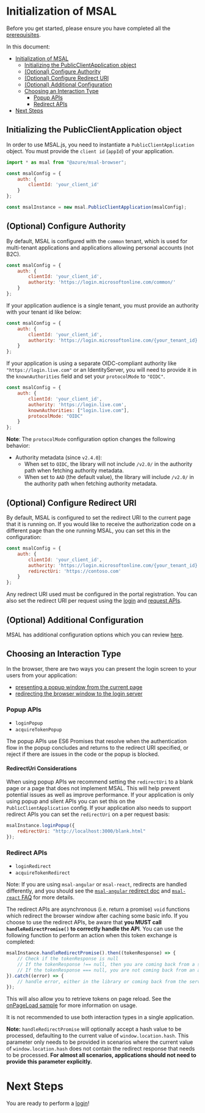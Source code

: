 # Initialization of MSAL

Before you get started, please ensure you have completed all the [prerequisites](../README.md#prerequisites).

In this document:
- [Initialization of MSAL](#initialization-of-msal)
  - [Initializing the PublicClientApplication object](#initializing-the-publicclientapplication-object)
  - [(Optional) Configure Authority](#optional-configure-authority)
  - [(Optional) Configure Redirect URI](#optional-configure-redirect-uri)
  - [(Optional) Additional Configuration](#optional-additional-configuration)
  - [Choosing an Interaction Type](#choosing-an-interaction-type)
    - [Popup APIs](#popup-apis)
    - [Redirect APIs](#redirect-apis)
- [Next Steps](#next-steps)

## Initializing the PublicClientApplication object

In order to use MSAL.js, you need to instantiate a `PublicClientApplication` object. You must provide the `client id` (`appId`) of your application. 
```javascript
import * as msal from "@azure/msal-browser";

const msalConfig = {
    auth: {
        clientId: 'your_client_id'
    }
};

const msalInstance = new msal.PublicClientApplication(msalConfig);
```

## (Optional) Configure Authority

By default, MSAL is configured with the `common` tenant, which is used for multi-tenant applications and applications allowing personal accounts (not B2C).
```javascript
const msalConfig = {
    auth: {
        clientId: 'your_client_id',
        authority: 'https://login.microsoftonline.com/common/'
    }
};
```

If your application audience is a single tenant, you must provide an authority with your tenant id like below:
```javascript
const msalConfig = {
    auth: {
        clientId: 'your_client_id',
        authority: 'https://login.microsoftonline.com/{your_tenant_id}'
    }
};
```

If your application is using a separate OIDC-compliant authority like `"https://login.live.com"` or an IdentityServer, you will need to provide it in the `knownAuthorities` field and set your `protocolMode` to `"OIDC"`.
```javascript
const msalConfig = {
    auth: {
        clientId: 'your_client_id',
        authority: 'https://login.live.com',
        knownAuthorities: ["login.live.com"],
        protocolMode: "OIDC"
    }
};
```

**Note**: The `protocolMode` configuration option changes the following behavior:

- Authority metadata (since `v2.4.0`):
  - When set to `OIDC`, the library will not include `/v2.0/` in the authority path when fetching authority metadata.
  - When set to `AAD` (the default value), the library will include `/v2.0/` in the authority path when fetching authority metadata.

## (Optional) Configure Redirect URI

By default, MSAL is configured to set the redirect URI to the current page that it is running on. If you would like to receive the authorization code on a different page than the one running MSAL, you can set this in the configuration:
```javascript
const msalConfig = {
    auth: {
        clientId: 'your_client_id',
        authority: 'https://login.microsoftonline.com/{your_tenant_id}',
        redirectUri: 'https://contoso.com'
    }
};
```

Any redirect URI used must be configured in the portal registration. You can also set the redirect URI per request using the [login](./login-user.md) and [request APIs](./acquire-token.md).

## (Optional) Additional Configuration

MSAL has additional configuration options which you can review [here](./configuration.md).

## Choosing an Interaction Type

In the browser, there are two ways you can present the login screen to your users from your application: 
- [presenting a popup window from the current page](#popup-apis)
- [redirecting the browser window to the login server](#redirect-apis)

### Popup APIs

- `loginPopup`
- `acquireTokenPopup`

The popup APIs use ES6 Promises that resolve when the authentication flow in the popup concludes and returns to the redirect URI specified, or reject if there are issues in the code or the popup is blocked.

#### RedirectUri Considerations

When using popup APIs we recommend setting the `redirectUri` to a blank page or a page that does not implement MSAL. This will help prevent potential issues as well as improve performance. If your application is only using popup and silent APIs you can set this on the `PublicClientApplication` config. If your application also needs to support redirect APIs you can set the `redirectUri` on a per request basis:

```javascript
msalInstance.loginPopup({
    redirectUri: "http://localhost:3000/blank.html"
});
```

### Redirect APIs

- `loginRedirect`
- `acquireTokenRedirect`

Note: If you are using `msal-angular` or `msal-react`, redirects are handled differently, and you should see the [`msal-angular` redirect doc](https://github.com/AzureAD/microsoft-authentication-library-for-js/blob/dev/lib/msal-angular/docs/v2-docs/redirects.md) and [`msal-react` FAQ](https://github.com/AzureAD/microsoft-authentication-library-for-js/blob/dev/lib/msal-react/FAQ.md#how-do-i-handle-the-redirect-flow-in-a-react-app) for more details.

The redirect APIs are asynchronous (i.e. return a promise) `void` functions which redirect the browser window after caching some basic info. If you choose to use the redirect APIs, be aware that **you MUST call `handleRedirectPromise()` to correctly handle the API**. You can use the following function to perform an action when this token exchange is completed:

```javascript
msalInstance.handleRedirectPromise().then((tokenResponse) => {
    // Check if the tokenResponse is null
    // If the tokenResponse !== null, then you are coming back from a successful authentication redirect. 
    // If the tokenResponse === null, you are not coming back from an auth redirect.
}).catch((error) => {
    // handle error, either in the library or coming back from the server
});
```

This will also allow you to retrieve tokens on page reload. See the [onPageLoad sample](../../../samples/msal-browser-samples/VanillaJSTestApp2.0/app/onPageLoad/) for more information on usage.

It is not recommended to use both interaction types in a single application.

**Note:** `handleRedirectPromise` will optionally accept a hash value to be processed, defaulting to the current value of `window.location.hash`. This parameter only needs to be provided in scenarios where the current value of `window.location.hash` does not contain the redirect response that needs to be processed. **For almost all scenarios, applications should not need to provide this parameter explicitly.**

# Next Steps

You are ready to perform a [login](./login-user.md)!
